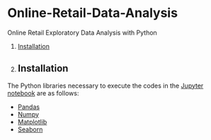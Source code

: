 # Online-Retail-Data-Analysis
Online Retail Exploratory Data Analysis with Python

1. [Installation](#installation)

2. ## Installation <a name="installation"></a>
The Python libraries necessary to execute the codes in the [Jupyter notebook](https://github.com/evansdoe/online_retail/blob/main/online_retail.ipynb) are
as follows:
* [Pandas](https://pandas.pydata.org/)
* [Numpy](https://numpy.org/)
* [Matplotlib](https://matplotlib.org/stable/index.html)
* [Seaborn](https://seaborn.pydata.org/)
